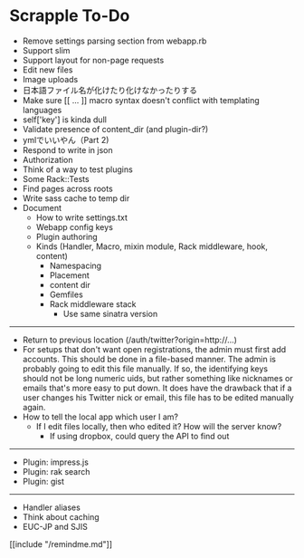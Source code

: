 Scrapple To-Do
==============

* Remove settings parsing section from webapp.rb
* Support slim
* Support layout for non-page requests
* Edit new files
* Image uploads
* 日本語ファイル名が化けたり化けなかったりする
* Make sure \[[ ... ]] macro syntax doesn't conflict with templating languages
* self['key'] is kinda dull
* Validate presence of content_dir (and plugin-dir?)
* ymlでいいやん（Part 2)
* Respond to write in json
* Authorization
* Think of a way to test plugins
* Some Rack::Tests
* Find pages across roots
* Write sass cache to temp dir
* Document
    * How to write settings.txt
    * Webapp config keys
    * Plugin authoring
    * Kinds (Handler, Macro, mixin module, Rack middleware, hook, content)
        * Namespacing
        * Placement
        * content dir
        * Gemfiles
        * Rack middleware stack
            * Use same sinatra version

----

* Return to previous location (/auth/twitter?origin=http://...)
* For setups that don't want open registrations, the admin must first
  add accounts. This should be done in a file-based manner. The admin is
  probably going to edit this file manually. If so, the identifying keys
  should not be long numeric uids, but rather something like nicknames or
  emails that's more easy to put down. It does have the drawback that
  if a user changes his Twitter nick or email, this file has to be edited
  manually again.
* How to tell the local app which user I am?
    * If I edit files locally, then who edited it? How will the server know?
        * If using dropbox, could query the API to find out

----

* Plugin: impress.js
* Plugin: rak search
* Plugin: gist

----

* Handler aliases
* Think about caching
* EUC-JP and SJIS

[[include "/remindme.md"]]
